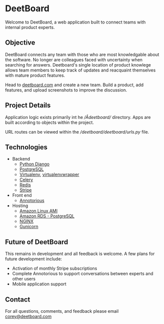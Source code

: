 # DeetBoard

Welcome to DeetBoard, a web application built to connect teams with internal product experts.

## Objective
DeetBoard connects any team with those who are most knowledgable about the software. No longer are colleagues faced with uncertainty when searching for answers. Deetboard's single location of product knowlege allows team members to keep track of updates and reacquaint themselves with mature product features.

Head to [deetboard.com](https://deetboard.com) and create a new team. Build a product, add features, and upload screenshots to improve the discussion.

## Project Details
Application logic exists primarily int he */Âdeetboard/* directory. Apps are built according to objects within the project. 

URL routes can be viewed within the */deetboard/deetboard/urls.py* file.

## Technologies
* Backend
	* [Python Django](https://www.djangoproject.com/)
	* [PostgreSQL](https://www.postgresql.org/)
	* [Virtualenv](https://virtualenv.pypa.io/en/stable/), [virtualenvwrapper](https://virtualenvwrapper.readthedocs.io/en/latest/)
	* [Celery](http://docs.celeryproject.org/en/latest/)
	* [Redis](https://redis.io/)
	* [Stripe](https://stripe.com/)
* Front end
	* [Annotorious](https://annotorious.github.io/)
* Hosting
	* [Amazon Linux AMI](https://aws.amazon.com/amazon-linux-ami/)
	* [Amazon RDS - PostgreSQL](https://aws.amazon.com/rds/postgresql/)
	* [NGINX](https://www.nginx.com/)
	* [Gunicorn](http://gunicorn.org/)

## Future of DeetBoard
This remains in development and all feedback is welcome. A few plans for future development include:
* Activation of monthly Stripe subscriptions
* Complete Annotorious to support conversations between experts and other users
* Mobile application support

## Contact
For all questions, comments, and feedback please email corey@deetboard.com